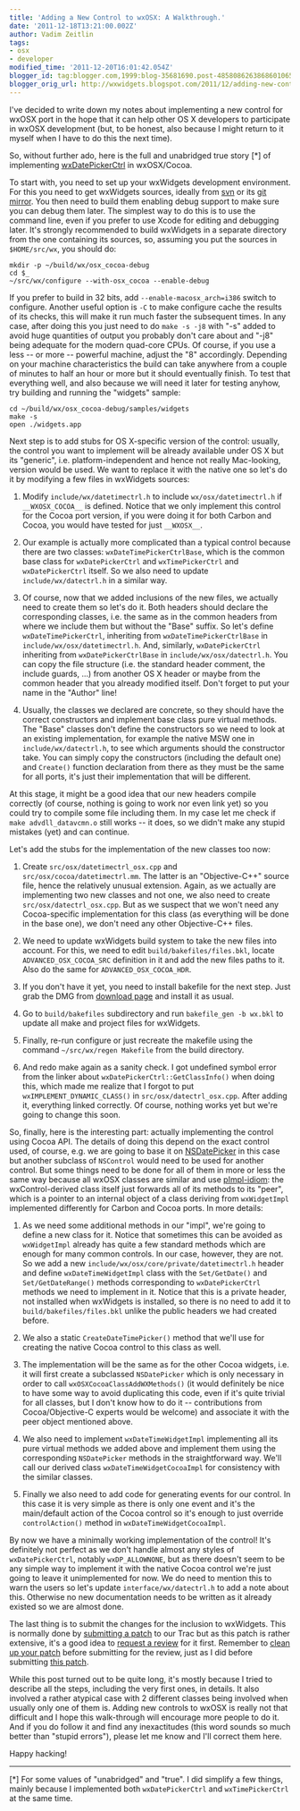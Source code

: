 ```yaml
---
title: 'Adding a New Control to wxOSX: A Walkthrough.'
date: '2011-12-18T13:21:00.002Z'
author: Vadim Zeitlin
tags:
- osx
- developer
modified_time: '2011-12-20T16:01:42.054Z'
blogger_id: tag:blogger.com,1999:blog-35681690.post-4858086263868601065
blogger_orig_url: http://wxwidgets.blogspot.com/2011/12/adding-new-control-to-wxosx-walkthrough.html
---
```


I've decided to write down my notes about implementing a new control for wxOSX
port in the hope that it can help other OS X developers to participate in wxOSX
development (but, to be honest, also because I might return to it myself when I
have to do this the next time).

So, without further ado, here is the full and unabridged true story \[\*\] of
implementing [wxDatePickerCtrl] in wxOSX/Cocoa.

[wxDatePickerCtrl]: http://docs.wxwidgets.org/trunk/classwx_date_picker_ctrl.html

To start with, you need to set up your wxWidgets development environment. For
this you need to get wxWidgets sources, ideally from [svn] or its [git mirror].
You then need to build them enabling debug support to make sure you can debug
them later. The simplest way to do this is to use the command line, even if you
prefer to use Xcode for editing and debugging later. It's strongly recommended
to build wxWidgets in a separate directory from the one containing its sources,
so, assuming you put the sources in `$HOME/src/wx`, you should do:

    mkdir -p ~/build/wx/osx_cocoa-debug
    cd $_
    ~/src/wx/configure --with-osx_cocoa --enable-debug

[svn]: https://www.wxwidgets.org/develop/code-repository/
[git mirror]: https://github.com/wxWidgets/wxWidgets

If you prefer to build in 32 bits, add `--enable-macosx_arch=i386` switch to
configure. Another useful option is `-C` to make configure cache the results of
its checks, this will make it run much faster the subsequent times. In any case,
after doing this you just need to do `make -s -j8` with "-s" added to avoid huge
quantities of output you probably don't care about and "-j8" being adequate for
the modern quad-core CPUs. Of course, if you use a less -- or more -- powerful
machine, adjust the "8" accordingly. Depending on your machine characteristics
the build can take anywhere from a couple of minutes to half an hour or more but
it should eventually finish. To test that everything well, and also because we
will need it later for testing anyhow, try building and running the "widgets"
sample:

    cd ~/build/wx/osx_cocoa-debug/samples/widgets
    make -s
    open ./widgets.app

Next step is to add stubs for OS X-specific version of the control: usually, the
control you want to implement will be already available under OS X but its
"generic", i.e. platform-independent and hence not really Mac-looking, version
would be used. We want to replace it with the native one so let's do it by
modifying a few files in wxWidgets sources:

1.  Modify `include/wx/datetimectrl.h` to include `wx/osx/datetimectrl.h` if
    `__WXOSX_COCOA__` is defined. Notice that we only implement this control for
    the Cocoa port version, if you were doing it for both Carbon and Cocoa, you
    would have tested for just `__WXOSX__`.

2.  Our example is actually more complicated than a typical control because
    there are two classes: `wxDateTimePickerCtrlBase`, which is the common base
    class for `wxDatePickerCtrl` and `wxTimePickerCtrl` and `wxDatePickerCtrl`
    itself. So we also need to update `include/wx/datectrl.h` in a similar way.

3.  Of course, now that we added inclusions of the new files, we actually need
    to create them so let's do it. Both headers should declare the corresponding
    classes, i.e. the same as in the common headers from where we include them
    but without the "Base" suffix. So let's define `wxDateTimePickerCtrl`,
    inheriting from `wxDateTimePickerCtrlBase` in
    `include/wx/osx/datetimectrl.h`. And, similarly, `wxDatePickerCtrl`
    inheriting from `wxDatePickerCtrlBase` in `include/wx/osx/datectrl.h`. You
    can copy the file structure (i.e. the standard header comment, the include
    guards, ...) from another OS X header or maybe from the common header that
    you already modified itself. Don't forget to put your name in the "Author"
    line!

4.  Usually, the classes we declared are concrete, so they should have the
    correct constructors and implement base class pure virtual methods. The
    "Base" classes don't define the constructors so we need to look at an
    existing implementation, for example the native MSW one in
    `include/wx/datectrl.h`, to see which arguments should the constructor take.
    You can simply copy the constructors (including the default one) and
    `Create()` function declaration from there as they must be the same for all
    ports, it's just their implementation that will be different.

At this stage, it might be a good idea that our new headers compile correctly
(of course, nothing is going to work nor even link yet) so you could try to
compile some file including them. In my case let me check if `make
advdll_datavcmn.o` still works -- it does, so we didn't make any stupid mistakes
(yet) and can continue.

Let's add the stubs for the implementation of the new classes too now:

1.  Create `src/osx/datetimectrl_osx.cpp` and `src/osx/cocoa/datetimectrl.mm`.
    The latter is an "Objective-C++" source file, hence the relatively unusual
    extension. Again, as we actually are implementing two new classes and not
    one, we also need to create `src/osx/datectrl_osx.cpp`. But as we suspect
    that we won't need any Cocoa-specific implementation for this class (as
    everything will be done in the base one), we don't need any other
    Objective-C++ files.

2.  We need to update wxWidgets build system to take the new files into account.
    For this, we need to edit `build/bakefiles/files.bkl`, locate
    `ADVANCED_OSX_COCOA_SRC` definition in it and add the new files paths to it.
    Also do the same for `ADVANCED_OSX_COCOA_HDR`.

3.  If you don't have it yet, you need to install bakefile for the next step.
    Just grab the DMG from [download page] and install it as usual.

4.  Go to `build/bakefiles` subdirectory and run `bakefile_gen -b wx.bkl` to
    update all make and project files for wxWidgets.

5.  Finally, re-run configure or just recreate the makefile using the command
    `~/src/wx/regen Makefile` from the build directory.

6.  And redo make again as a sanity check. I got undefined symbol error from the
    linker about `wxDatePickerCtrl::GetClassInfo()` when doing this, which made
    me realize that I forgot to put `wxIMPLEMENT_DYNAMIC_CLASS()` in
    `src/osx/datectrl_osx.cpp`. After adding it, everything linked correctly. Of
    course, nothing works yet but we're going to change this soon.

[download page]: http://www.bakefile.org/download.html

So, finally, here is the interesting part: actually implementing the control
using Cocoa API. The details of doing this depend on the exact control used, of
course, e.g. we are going to base it on [NSDatePicker] in this case but another
subclass of `NSControl` would need to be used for another control. But some
things need to be done for all of them in more or less the same way because all
wxOSX classes are similar and use [pImpl-idiom]: the wxControl-derived class
itself just forwards all of its methods to its "peer", which is a pointer to an
internal object of a class deriving from `wxWidgetImpl` implemented differently
for Carbon and Cocoa ports. In more details:

[NSDatePicker]: http://developer.apple.com/library/mac/#documentation/Cocoa/Reference/ApplicationKit/Classes/NSDatePicker_Class/Reference/Reference.html
[pImpl-idiom]: http://c2.com/cgi/wiki?PimplIdiom

1.  As we need some additional methods in our "impl", we're going to define a
    new class for it. Notice that sometimes this can be avoided as
    `wxWidgetImpl` already has quite a few standard methods which are enough for
    many common controls. In our case, however, they are not. So we add a new
    `include/wx/osx/core/private/datetimectrl.h` header and define
    `wxDateTimeWidgetImpl` class with the `Set/GetDate()` and
    `Set/GetDateRange()` methods corresponding to `wxDatePickerCtrl` methods we
    need to implement in it. Notice that this is a private header, not installed
    when wxWidgets is installed, so there is no need to add it to
    `build/bakefiles/files.bkl` unlike the public headers we had created before.

2.  We also a static `CreateDateTimePicker()` method that we'll use for creating
    the native Cocoa control to this class as well.

3.  The implementation will be the same as for the other Cocoa widgets, i.e. it
    will first create a subclassed `NSDatePicker` which is only necessary in
    order to call `wxOSXCocoaClassAddWXMethods()` (it would definitely be nice
    to have some way to avoid duplicating this code, even if it's quite trivial
    for all classes, but I don't know how to do it -- contributions from
    Cocoa/Objective-C experts would be welcome) and associate it with the peer
    object mentioned above.

4.  We also need to implement `wxDateTimeWidgetImpl` implementing all its pure
    virtual methods we added above and implement them using the corresponding
    `NSDatePicker` methods in the straightforward way. We'll call our derived
    class `wxDateTimeWidgetCocoaImpl` for consistency with the similar classes.

5.  Finally we also need to add code for generating events for our control. In
    this case it is very simple as there is only one event and it's the
    main/default action of the Cocoa control so it's enough to just override
    `controlAction()` method in `wxDateTimeWidgetCocoaImpl`.

By now we have a minimally working implementation of the control! It's
definitely not perfect as we don't handle almost any styles of `wxDatePickerCtrl`,
notably `wxDP_ALLOWNONE`, but as there doesn't seem to be any simple way to
implement it with the native Cocoa control we're just going to leave it
unimplemented for now. We do need to mention this to warn the users so let's
update `interface/wx/datectrl.h` to add a note about this. Otherwise no new
documentation needs to be written as it already existed so we are almost done.

The last thing is to submit the changes for the inclusion to wxWidgets. This is
normally done by [submitting a patch] to our Trac but as this patch is rather
extensive, it's a good idea to [request a review] for it first. Remember to
[clean up your patch] before submitting for the review, just as I did before
submitting [this patch].

[submitting a patch]: https://trac.wxwidgets.org/wiki/HowToSubmitPatches
[request a review]: http://review.bakefile.org/r/new/
[clean up your patch]: http://wxwidgets.blogspot.com/2011/08/cleaning-patches-for-review.html
[this patch]: http://review.bakefile.org/r/372/

While this post turned out to be quite long, it's mostly because I tried to
describe all the steps, including the very first ones, in details. It also
involved a rather atypical case with 2 different classes being involved when
usually only one of them is. Adding new controls to wxOSX is really not that
difficult and I hope this walk-through will encourage more people to do it. And
if you do follow it and find any inexactitudes (this word sounds so much better
than "stupid errors"), please let me know and I'll correct them here.

Happy hacking!

---

\[\*\] For some values of "unabridged" and "true". I did simplify a few things,
mainly because I implemented both `wxDatePickerCtrl` and `wxTimePickerCtrl` at
the same time.
